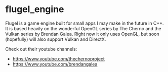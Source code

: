 # flugel_engine
  Flugel is a game engine built for small apps I may make in the future in C++.
  It is based heavily on the wonderful OpenGL series by The Cherno and the Vulkan series by Brendan Galea.
  Right now it only uses OpenGL, but soon (hopefully) will also support Vulkan and DirectX.
  
  Check out their youtube channels:
  - https://www.youtube.com/thechernoproject
  - https://www.youtube.com/brendangalea
